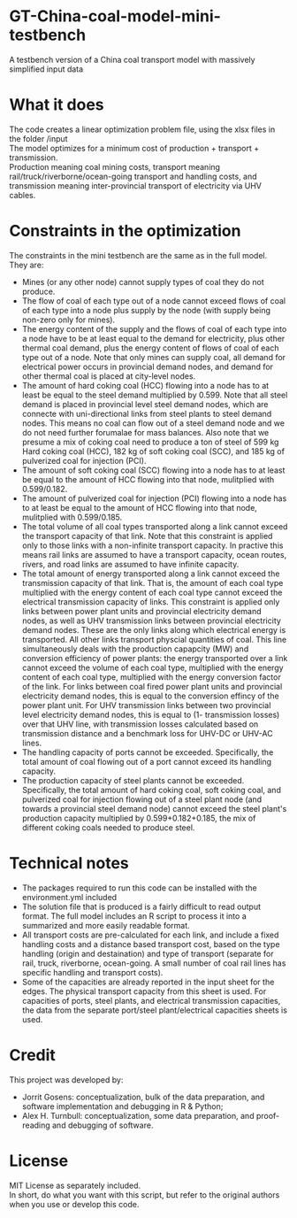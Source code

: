 # GT-China-coal-model-mini-testbench
A testbench version of a China coal transport model with massively simplified input data

# What it does
The code creates a linear optimization problem file, using the xlsx files in the folder /input  
The model optimizes for a minimum cost of production + transport + transmission.  
Production meaning coal mining costs, transport meaning rail/truck/riverborne/ocean-going transport and handling costs, and transmission meaning inter-provincial transport of electricity via UHV cables.

# Constraints in the optimization
The constraints in the mini testbench are the same as in the full model.  
They are:
- Mines (or any other node) cannot supply types of coal they do not produce.
- The flow of coal of each type out of a node cannot exceed flows of coal of each type into a node plus supply by the node (with supply being non-zero only for mines).
- The energy content of the supply and the flows of coal of each type into a node have to be at least equal to the demand for electricity, plus other thermal coal demand, plus the energy content of flows of coal of each type out of a node. Note that only mines can supply coal, all demand for electrical power occurs in provincial demand nodes, and demand for other thermal coal is placed at city-level nodes.
- The amount of hard coking coal (HCC) flowing into a node has to at least be equal to the steel demand multiplied by 0.599. Note that all steel demand is placed in provincial level steel demand nodes, which are connecte with uni-directional links from steel plants to steel demand nodes. This means no coal can flow out of a steel demand node and we do not need further forumalae for mass balances. Also note that we presume a mix of coking coal need to produce a ton of steel of 599 kg Hard coking coal (HCC), 182 kg of soft coking coal (SCC), and 185 kg of pulverized coal for injection (PCI).
- The amount of soft coking coal (SCC) flowing into a node has to at least be equal to the amount of HCC flowing into that node, mulitplied with 0.599/0.182.
- The amount of pulverized coal for injection (PCI) flowing into a node has to at least be equal to the amount of HCC flowing into that node, mulitplied with 0.599/0.185.
- The total volume of all coal types transported along a link cannot exceed the transport capacity of that link. Note that this constraint is applied only to those links with a non-infinite transport capacity. In practive this means rail links are assumed to have a transport capacity, ocean routes, rivers, and road links are assumed to have infinite capacity.
- The total amount of energy transported along a link cannot exceed the transmission capacity of that link. That is, the amount of each coal type multiplied with the energy content of each coal type cannot exceed the electrical transmission capacity of links. This constraint is applied only links between power plant units and provincial electricity demand nodes, as well as UHV transmission links between provincial electricity demand nodes. These are the only links along which electrical energy is transported. All other links transport physcial quantities of coal. This line simultaneously deals with the production capapcity (MW) and conversion efficiency of power plants: the energy transported over a link cannot exceed the volume of each coal type, multiplied with the energy content of each coal type, multiplied with the energy conversion factor of the link. For links between coal fired power plant units and provincial electricity demand nodes, this is equal to the conversion effincy of the power plant unit. For UHV transmission links between two provincial level electricity demand nodes, this is equal to (1- transmission losses) over that UHV line, with transmission losses calculated based on transmission distance and a benchmark loss for UHV-DC or UHV-AC lines.
- The handling capacity of ports cannot be exceeded. Specifically, the total amount of coal flowing out of a port cannot exceed its handling capacity.
- The production capacity of steel plants cannot be exceeded. Specifically, the total amount of hard coking coal, soft coking coal, and pulverized coal for injection flowing out of a steel plant node (and towards a provincial steel demand node) cannot exceed the steel plant's production capacity multiplied by 0.599+0.182+0.185, the mix of different coking coals needed to produce steel.

# Technical notes
- The packages required to run this code can be installed with the environment.yml included
- The solution file that is produced is a fairly difficult to read output format. The full model includes an R script to process it into a summarized and more easily readable format.
- All transport costs are pre-calculated for each link, and include a fixed handling costs and a distance based transport cost, based on the type handling (origin and destaination) and type of transport (separate for rail, truck, riverborne, ocean-going. A small number of coal rail lines has specific handling and transport costs).
- Some of the capacities are already reported in the input sheet for the edges. The physical transport capacity from this sheet is used. For capacities of ports, steel plants, and electrical transmission capacities, the data from the separate port/steel plant/electrical capacities sheets is used.

# Credit
This project was developed by:
- Jorrit Gosens: conceptualization, bulk of the data preparation, and software implementation and debugging in R & Python;
- Alex H. Turnbull: conceptualization, some data preparation, and proof-reading and debugging of software.

# License
MIT License as separately included.  
In short, do what you want with this script, but refer to the original authors when you use or develop this code.
